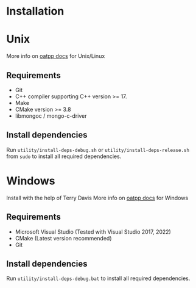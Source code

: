 # Installation
# Unix
More info on [oatpp docs](https://oatpp.io/docs/installation/unix-linux/) for Unix/Linux
## Requirements
- Git
- C++ compiler supporting C++ version >= 17.
- Make
- CMake version >= 3.8
- libmongoc / mongo-c-driver

## Install dependencies
Run `utility/install-deps-debug.sh` or `utility/install-deps-release.sh` from `sudo` to install all required dependencies.


# Windows
Install with the help of Terry Davis
More info on [oatpp docs](https://oatpp.io/docs/installation/windows/) for Windows
## Requirements
- Microsoft Visual Studio (Tested with Visual Studio 2017, 2022)
- CMake (Latest version recommended)
- Git

## Install dependencies
Run `utility/install-deps-debug.bat` to install all required dependencies.
